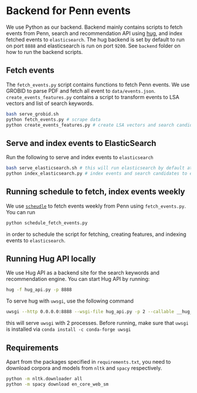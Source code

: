 # Backend for Penn events

We use Python as our backend. Backend mainly contains scripts to fetch events from Penn, search and recommendation API using [hug](https://www.hug.rest/), and index fetched events to `elasticsearch`. The hug backend is set by default to run on port `8888` and elasticsearch is run on port `9200`. See `backend` folder on how to run the backend scripts.

## Fetch events

The `fetch_events.py` script contains functions to fetch Penn events. We use GROBID to parse PDF and fetch all event to `data/events.json`. `create_events_features.py` contains a script to transform events to LSA vectors and list of search keywords.

```sh
bash serve_grobid.sh
python fetch_events.py # scrape data
python create_events_features.py # create LSA vectors and search candidates
```

## Serve and index events to ElasticSearch

Run the following to serve and index events to `elasticsearch`

```sh
bash serve_elasticsearch.sh # this will run elasticsearch by default at port 9200
python index_elasticsearch.py # index events and search candidates to elasticsearch
```

## Running schedule to fetch, index events weekly

We use [`scheudle`](https://github.com/dbader/schedule) to fetch events weekly from Penn using `fetch_events.py`.
You can run

```sh
python schedule_fetch_events.py
```

in order to schedule the script for fetching, creating features, and indexing events to `elasticsearch`.

## Running Hug API locally

We use Hug API as a backend site for the search keywords and recommendation engine. You can start Hug API by running:

```sh
hug -f hug_api.py -p 8888
```

To serve hug with `uwsgi`, use the following command

```sh
uwsgi --http 0.0.0.0:8888 --wsgi-file hug_api.py -p 2 --callable __hug_wsgi__
```

this will serve `uwsgi` with 2 processes. Before running, make sure that `uwsgi` is installed via `conda install -c conda-forge uwsgi`

## Requirements

Apart from the packages specified in `requirements.txt`, you need to download corpora and models
from `nltk` and `spacy` respectively.

```sh
python -m nltk.downloader all
python -m spacy download en_core_web_sm
```
